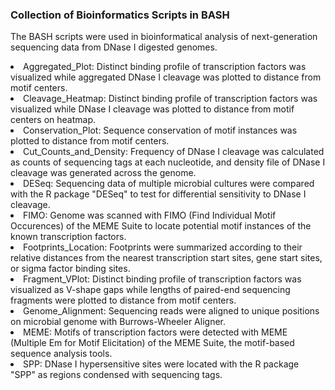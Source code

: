 <h3><b>Collection of Bioinformatics Scripts in BASH</b></h3>

The BASH scripts were used in bioinformatical analysis of next-generation sequencing data from DNase I digested genomes. 
  
  <li>Aggregated_Plot: Distinct binding profile of transcription factors was visualized while aggregated DNase I cleavage was plotted to distance from motif centers. 

  <li>Cleavage_Heatmap: Distinct binding profile of transcription factors was visualized while DNase I cleavage was plotted to distance from motif centers on heatmap.  

  <li>Conservation_Plot: Sequence conservation of motif instances was plotted to distance from motif centers. 

  <li>Cut_Counts_and_Density: Frequency of DNase I cleavage was calculated as counts of sequencing tags at each nucleotide, and density file of DNase I cleavage was generated across the genome. 

  <li>DESeq: Sequencing data of multiple microbial cultures were compared with the R package "DESeq" to test for differential sensitivity to DNase I cleavage. 

  <li>FIMO: Genome was scanned with FIMO (Find Individual Motif Occurences) of the MEME Suite to locate potential motif instances of the known transcription factors. 

  <li>Footprints_Location: Footprints were summarized according to their relative distances from the nearest transcription start sites, gene start sites, or sigma factor binding sites. 

  <li>Fragment_VPlot: Distinct binding profile of transcription factors was visualized as V-shape gaps while lengths of paired-end sequencing fragments were plotted to distance from motif centers. 

  <li>Genome_Alignment: Sequencing reads were aligned to unique positions on microbial genome with Burrows-Wheeler Aligner. 

  <li>MEME: Motifs of transcription factors were detected with MEME (Multiple Em for Motif Elicitation) of the MEME Suite, the motif-based sequence analysis tools. 

  <li>SPP: DNase I hypersensitive sites were located with the R package "SPP" as regions condensed with sequencing tags. 
